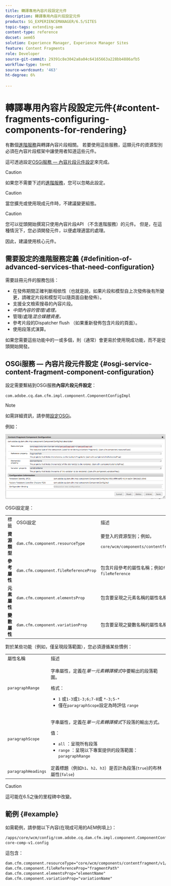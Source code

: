 ```yaml
---
title: 轉譯專用內容片段設定元件
description: 轉譯專用內容片段設定元件
products: SG_EXPERIENCEMANAGER/6.5/SITES
topic-tags: extending-aem
content-type: reference
docset: aem65
solution: Experience Manager, Experience Manager Sites
feature: Content Fragments
role: Developer
source-git-commit: 29391c8e3042a8a04c64165663a228bb4886afb5
workflow-type: tm+mt
source-wordcount: '463'
ht-degree: 6%

---
```


# 轉譯專用內容片段設定元件{#content-fragments-configuring-components-for-rendering}

有數個[進階服務](/help/sites-developing/content-fragments-config-components-rendering.md#definition-of-advanced-services-that-need-configuration)與轉譯內容片段相關。 若要使用這些服務，這類元件的資源型別必須在內容片段框架中讓使用者知道這些元件。

這可透過設定[OSGi服務 — 內容片段元件設定](#osgi-service-content-fragment-component-configuration)來完成。

>[!CAUTION]
>
>如果您不需要下述的[進階服務](/help/sites-developing/content-fragments-config-components-rendering.md#definition-of-advanced-services-that-need-configuration)，您可以忽略此設定。

>[!CAUTION]
>
>當您擴充或使用現成元件時，不建議變更組態。

>[!CAUTION]
>
>您可以從頭開始撰寫只使用內容片段API （不含進階服務）的元件。 但是，在這種情況下，您必須開發元件，以便處理適當的處理。
>
>因此，建議使用核心元件。

## 需要設定的進階服務定義 {#definition-of-advanced-services-that-need-configuration}

需要註冊元件的服務包括：

* 在發佈期間正確判斷相依性（也就是說，如果片段和模型自上次發佈後有所變更，請確定片段和模型可以隨頁面自動發佈）。
* 支援全文檢索搜尋的內容片段。
* *中間內容的管理/處理。*
* 管理/處理&#x200B;*混合媒體資產。*
* 參考片段的Dispatcher flush （如果重新發佈包含片段的頁面）。
* 使用段落式演算。

如果您需要這些功能中的一或多個，則（通常）會更易於使用現成功能，而不是從頭開始開發。

## OSGi服務 — 內容片段元件設定 {#osgi-service-content-fragment-component-configuration}

設定需要繫結到OSGi服務&#x200B;**內容片段元件設定**：

`com.adobe.cq.dam.cfm.impl.component.ComponentConfigImpl`

>[!NOTE]
>
>如需詳細資訊，請參閱[設定OSGi](/help/sites-deploying/configuring-osgi.md)。

例如：

![cfm-01](assets/cfm-01.png)

OSGi設定是：

<table>
 <tbody>
  <tr>
   <td>標籤</td>
   <td>OSGi設定<br /> </td>
   <td>描述</td>
  </tr>
  <tr>
   <td><strong>資源類型</strong></td>
   <td><code>dam.cfm.component.resourceType</code></td>
   <td>要登入的資源型別；例如，<br /> <p><span class="cmp-examples-demo__property-value"><code>core/wcm/components/contentfragment/v1/contentfragment</code></code></p> </td>
  </tr>
  <tr>
   <td><strong>參考屬性</strong></td>
   <td><code>dam.cfm.component.fileReferenceProp</code></td>
   <td>包含片段參考的屬性名稱；例如<code>fragmentPath</code>或 <code>fileReference</code></td>
  </tr>
  <tr>
   <td><strong>元素屬性</strong></td>
   <td><code>dam.cfm.component.elementsProp</code></td>
   <td>包含要呈現之元素名稱的屬性名稱；例如，<code>elementName</code></td>
  </tr>
  <tr>
   <td><strong>變數屬性</strong><br /> </td>
   <td><code>dam.cfm.component.variationProp</code></td>
   <td>包含要呈現之變數名稱的屬性名稱；例如，<code>variationName</code></td>
  </tr>
 </tbody>
</table>

對於某些功能（例如，僅呈現段落範圍），您必須遵循某些慣例：

<table>
 <tbody>
  <tr>
   <td>屬性名稱</td>
   <td>描述</td>
  </tr>
  <tr>
   <td><code>paragraphRange</code></td>
   <td><p>字串屬性，定義在<em>單一元素轉譯模式</em>中要輸出的段落範圍。</p> <p>格式：</p>
    <ul>
     <li><code>1</code> 或<code>1-3</code>或<code>1-3;6;7-8</code>或 <code>*-3;5-*</code></li>
     <li>僅在<code>paragraphScope</code>設定為時評估 <code>range</code></li>
    </ul> </td>
  </tr>
  <tr>
   <td><code>paragraphScope</code></td>
   <td><p>字串屬性，定義在<em>單一元素轉譯模式</em>下段落的輸出方式。</p> <p>值：</p>
    <ul>
     <li><code>all</code> ：呈現所有段落</li>
     <li><code>range</code> ：呈現以下專案提供的段落範圍： <code>paragraphRange</code></li>
    </ul> </td>
  </tr>
  <tr>
   <td><code>paragraphHeadings</code></td>
   <td>定義標題（例如<code>h1</code>、<code>h2</code>、<code>h3</code>）是否計為段落(<code>true</code>)的布林屬性(<code>false</code>)</td>
  </tr>
 </tbody>
</table>

>[!CAUTION]
>
>這可能在6.5之後的里程碑中改變。

## 範例 {#example}

如需範例，請參閱以下內容(在現成可用的AEM例項上)：

```
/apps/core/wcm/config/com.adobe.cq.dam.cfm.impl.component.ComponentConfigImpl-core-comp-v1.config
```

這包含：

```
dam.cfm.component.resourceType="core/wcm/components/contentfragment/v1/contentfragment"
dam.cfm.component.fileReferenceProp="fragmentPath"
dam.cfm.component.elementsProp="elementName"
dam.cfm.component.variationProp="variationName"
```
